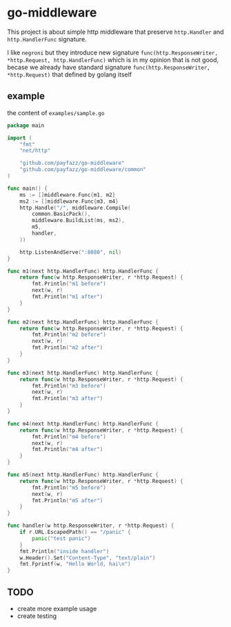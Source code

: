 # go-middleware

This project is about simple http middleware that preserve `http.Handler` and `http.HandlerFunc` signature.

I like `negroni` but they introduce new signature `func(http.ResponseWriter, *http.Request, http.HandlerFunc)` which is in my opinion that is not good, becase we already have standard signature `func(http.ResponseWriter, *http.Request)` that defined by golang itself

## example

the content of `examples/sample.go`
```go
package main

import (
	"fmt"
	"net/http"

	"github.com/payfazz/go-middleware"
	"github.com/payfazz/go-middleware/common"
)

func main() {
	ms := []middleware.Func{m1, m2}
	ms2 := []middleware.Func{m3, m4}
	http.Handle("/", middleware.Compile(
		common.BasicPack(),
		middleware.BuildList(ms, ms2),
		m5,
		handler,
	))

	http.ListenAndServe(":8080", nil)
}

func m1(next http.HandlerFunc) http.HandlerFunc {
	return func(w http.ResponseWriter, r *http.Request) {
		fmt.Println("m1 before")
		next(w, r)
		fmt.Println("m1 after")
	}
}

func m2(next http.HandlerFunc) http.HandlerFunc {
	return func(w http.ResponseWriter, r *http.Request) {
		fmt.Println("m2 before")
		next(w, r)
		fmt.Println("m2 after")
	}
}

func m3(next http.HandlerFunc) http.HandlerFunc {
	return func(w http.ResponseWriter, r *http.Request) {
		fmt.Println("m3 before")
		next(w, r)
		fmt.Println("m3 after")
	}
}

func m4(next http.HandlerFunc) http.HandlerFunc {
	return func(w http.ResponseWriter, r *http.Request) {
		fmt.Println("m4 before")
		next(w, r)
		fmt.Println("m4 after")
	}
}

func m5(next http.HandlerFunc) http.HandlerFunc {
	return func(w http.ResponseWriter, r *http.Request) {
		fmt.Println("m5 before")
		next(w, r)
		fmt.Println("m5 after")
	}
}

func handler(w http.ResponseWriter, r *http.Request) {
	if r.URL.EscapedPath() == "/panic" {
		panic("test panic")
	}
	fmt.Println("inside handler")
	w.Header().Set("Content-Type", "text/plain")
	fmt.Fprintf(w, "Hello World, hai\n")
}

```
## TODO

* create more example usage
* create testing
